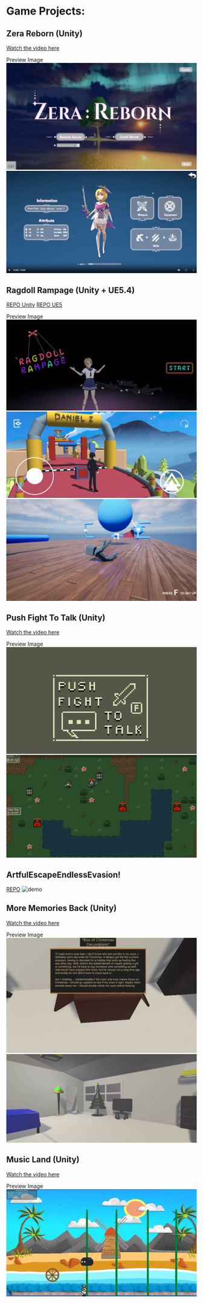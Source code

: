 # Game Projects:

## Zera Reborn (Unity)
[Watch the video here](https://drive.google.com/file/d/1tHGmGYor7CCBXy4xFbluPCVvcwybqacp/view?usp=sharing)

Preview Image
![Image Description](./image/4.png)
![Image Description](./image/3.png)

## Ragdoll Rampage (Unity + UE5.4)
[REPO Unity](https://github.com/DanielZhong/Ragdoll-Rampage)
[REPO UE5](https://github.com/DanielZhong/RagdollRampage_UE)

Preview Image
![Image Description](./image/Cover.jpg)
![Image Description](./image/Cover2.jpg)
![Image Description](./image/Cover3.jpg)

## Push Fight To Talk (Unity)
[Watch the video here](https://drive.google.com/file/d/1DSpt_X5boNa4KkfEQEQDWrc0zUlsNw0H/view?usp=sharing)

Preview Image
![Image Description](./image/1.jpg)
![Image Description](./image/2.jpg)

## ArtfulEscapeEndlessEvasion!
[REPO](https://github.com/DanielZhong/ArtfulEscapeEndlessEvasion)
![demo](https://github.com/user-attachments/assets/7c2f84b2-eae4-4966-a465-5abcb38f6bbe)

## More Memories Back (Unity)
[Watch the video here](https://drive.google.com/file/d/1xWldR7LiUDxiAwscGxwIi0BPrTRbJAYT/view?usp=sharing)

Preview Image
![Image Description](./image/5.jpg)
![Image Description](./image/6.jpg)

## Music Land (Unity)
[Watch the video here](https://drive.google.com/file/d/18pYgjR5zvDSDaf4xoS4HKCtZ-tsEzIBp/view?usp=sharing)

Preview Image
![Image Description](./image/7.jpg)
